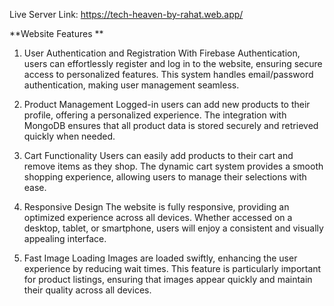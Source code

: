 Live Server Link: https://tech-heaven-by-rahat.web.app/



**Website Features **

1. User Authentication and Registration
With Firebase Authentication, users can effortlessly register and log in to the website, ensuring secure access to personalized features. 
This system handles email/password authentication, making user management seamless.

2. Product Management
Logged-in users can add new products to their profile, offering a personalized experience. 
The integration with MongoDB ensures that all product data is stored securely and retrieved quickly when needed.

3. Cart Functionality
Users can easily add products to their cart and remove items as they shop. 
The dynamic cart system provides a smooth shopping experience, allowing users to manage their selections with ease.

4. Responsive Design
The website is fully responsive, providing an optimized experience across all devices. 
Whether accessed on a desktop, tablet, or smartphone, users will enjoy a consistent and visually appealing interface.

5. Fast Image Loading
Images are loaded swiftly, enhancing the user experience by reducing wait times. This feature is particularly 
important for product listings, ensuring that images appear quickly and maintain their quality across all devices.



